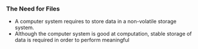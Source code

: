### The Need for Files
- A computer system requires to store data in a non-volatile storage system.
- Although the computer system is good at computation, stable storage of data is required in order to perform meaningful